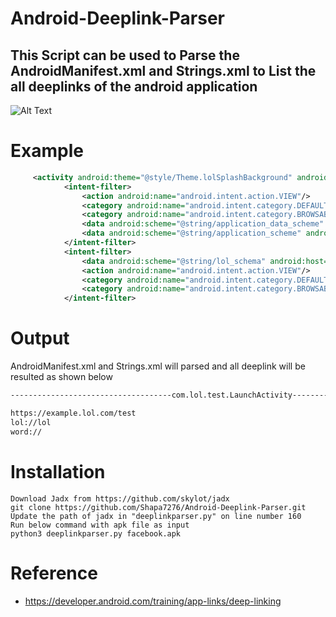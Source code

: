 # Android-Deeplink-Parser

## This Script can be used to Parse the AndroidManifest.xml and Strings.xml to List the all deeplinks of the android application 


![Alt Text](https://github.com/Shapa7276/Android-Deeplink-Parser/blob/main/Animation.gif)

# Example 

```XML
     <activity android:theme="@style/Theme.lolSplashBackground" android:name="com.lol.test.LaunchActivity" android:screenOrientation="portrait">
            <intent-filter>
                <action android:name="android.intent.action.VIEW"/>
                <category android:name="android.intent.category.DEFAULT"/>
                <category android:name="android.intent.category.BROWSABLE"/>
                <data android:scheme="@string/application_data_scheme" android:host="@string/application_data_host"/>
                <data android:scheme="@string/application_scheme" android:host="@string/application_data_host"/>
            </intent-filter>
            <intent-filter>
                <data android:scheme="@string/lol_schema" android:host="@string/lol_host"/>
                <action android:name="android.intent.action.VIEW"/>
                <category android:name="android.intent.category.DEFAULT"/>
                <category android:name="android.intent.category.BROWSABLE"/>
            </intent-filter>

```

# Output 
 AndroidManifest.xml and Strings.xml  will parsed and all deeplink will  be resulted as shown below 
 
```bash
------------------------------------com.lol.test.LaunchActivity----------------------------------------------

https://example.lol.com/test
lol://lol
word://
```

# Installation
```
Download Jadx from https://github.com/skylot/jadx
git clone https://github.com/Shapa7276/Android-Deeplink-Parser.git
Update the path of jadx in "deeplinkparser.py" on line number 160
Run below command with apk file as input 
python3 deeplinkparser.py facebook.apk
```

# Reference 
* https://developer.android.com/training/app-links/deep-linking
